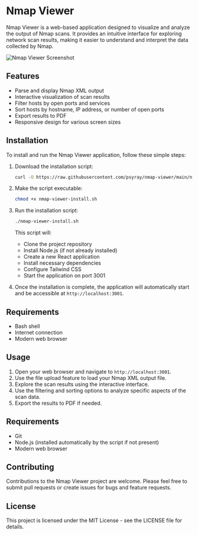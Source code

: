 # Nmap Viewer

Nmap Viewer is a web-based application designed to visualize and analyze the output of Nmap scans. It provides an intuitive interface for exploring network scan results, making it easier to understand and interpret the data collected by Nmap.

![Nmap Viewer Screenshot](@nmap-viewer.png)

## Features

- Parse and display Nmap XML output
- Interactive visualization of scan results
- Filter hosts by open ports and services
- Sort hosts by hostname, IP address, or number of open ports
- Export results to PDF
- Responsive design for various screen sizes

## Installation

To install and run the Nmap Viewer application, follow these simple steps:

1. Download the installation script:

   ```bash
   curl -O https://raw.githubusercontent.com/psyray/nmap-viewer/main/nmap-viewer-install.sh
   ```

2. Make the script executable:

   ```bash
   chmod +x nmap-viewer-install.sh
   ```

3. Run the installation script:

   ```bash
   ./nmap-viewer-install.sh
   ```

   This script will:
   - Clone the project repository
   - Install Node.js (if not already installed)
   - Create a new React application
   - Install necessary dependencies
   - Configure Tailwind CSS
   - Start the application on port 3001

4. Once the installation is complete, the application will automatically start and be accessible at `http://localhost:3001`.

## Requirements

- Bash shell
- Internet connection
- Modern web browser

## Usage

1. Open your web browser and navigate to `http://localhost:3001`.
2. Use the file upload feature to load your Nmap XML output file.
3. Explore the scan results using the interactive interface.
4. Use the filtering and sorting options to analyze specific aspects of the scan data.
5. Export the results to PDF if needed.

## Requirements

- Git
- Node.js (installed automatically by the script if not present)
- Modern web browser

## Contributing

Contributions to the Nmap Viewer project are welcome. Please feel free to submit pull requests or create issues for bugs and feature requests.

## License

This project is licensed under the MIT License - see the LICENSE file for details.
